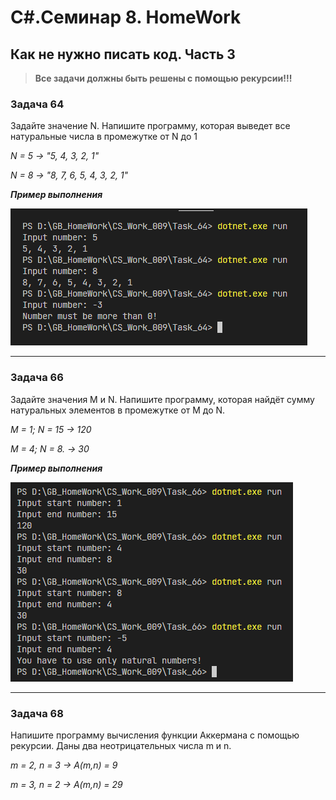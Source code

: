 # C#.Семинар 8. HomeWork
## Как не нужно писать код. Часть 3

> **Все задачи должны быть решены с помощью рекурсии!!!**

### Задача 64

Задайте значение N. Напишите программу, которая выведет все натуральные числа в промежутке от N до 1

*N = 5 -> "5, 4, 3, 2, 1"*

*N = 8 -> "8, 7, 6, 5, 4, 3, 2, 1"*

**_Пример выполнения_**

!["Task 64"](/ScreenShots/Task_64.png "Скриншот, задача 64")

---

### Задача 66

Задайте значения M и N. Напишите программу, которая найдёт сумму натуральных элементов в промежутке от M до N.

*M = 1; N = 15 -> 120*

*M = 4; N = 8. -> 30*

**_Пример выполнения_**

!["Task 66"](/ScreenShots/Task_66.png "Скриншот, задача 66")

---

### Задача 68

Напишите программу вычисления функции Аккермана с помощью рекурсии. Даны два неотрицательных числа m и n.

*m = 2, n = 3 -> A(m,n) = 9*

*m = 3, n = 2 -> A(m,n) = 29*

